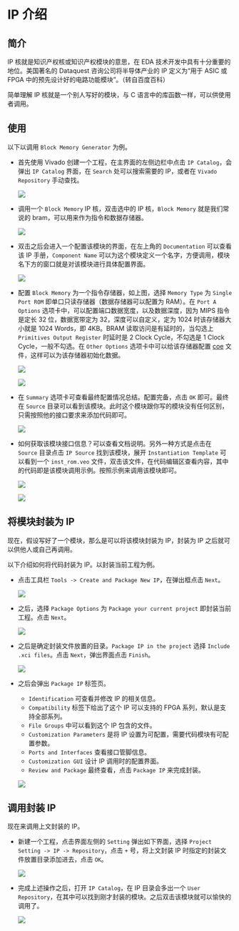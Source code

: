 # IP 介绍

## 简介

IP 核就是知识产权核或知识产权模块的意思，在 EDA 技术开发中具有十分重要的地位。美国著名的 Dataquest 咨询公司将半导体产业的 IP 定义为“用于 ASIC 或 FPGA 中的预先设计好的电路功能模块”。（转自百度百科）

简单理解 IP 核就是一个别人写好的模块，与 C 语言中的库函数一样，可以供使用者调用。

## 使用

以下以调用 `Block Memory Generator` 为例。

- 首先使用 Vivado 创建一个工程，在主界面的左侧边栏中点击 `IP Catalog`，会弹出 `IP Catalog` 界面，在 `Search` 处可以搜索需要的 IP，或者在 `Vivado Repository` 手动查找。

    ![](../img/others/p6.png)

- 调用一个 `Block Memory` IP 核，双击选中的 IP 核，`Block Memory` 就是我们常说的 bram，可以用来作为指令和数据存储器。

    ![](../img/others/p7.png)

- 双击之后会进入一个配置该模块的界面，在左上角的 `Documentation` 可以查看该 IP 手册，`Component Name` 可以为这个模块定义一个名字，方便调用，模块名下方的窗口就是对该模块进行具体配置界面。

    ![](../img/others/p8.png)

- 配置 `Block Memory` 为一个指令存储器，如上图，选择 `Memory Type` 为 `Single Port ROM` 即单口只读存储器（数据存储器可以配置为 RAM）。在 `Port A Options` 选项卡中，可以配置端口数据宽度，以及数据深度，因为 MIPS 指令是定长 32 位，数据宽带定为 32，深度可以自定义，定为 1024 时该存储器大小就是 1024 Words，即 4KB。BRAM 读取访问是有延时的，当勾选上 `Primitives Output Register` 时延时是 2 Clock Cycle，不勾选是 1 Clock Cycle，一般不勾选。在 `Other Options` 选项卡中可以给该存储器配置 [coe](./cross_compiler.md#coe-文件说明) 文件，这样可以为该存储器初始化数据。

    ![](../img/others/p9.png)

    ![](../img/others/p10.png)

- 在 `Summary` 选项卡可查看最终配置情况总结。配置完备，点击 `OK` 即可。最终在 `Source` 目录可以看到该模块。此时这个模块跟你写的模块没有任何区别，只需按照他的接口要求来添加代码即可。

    ![](../img/others/p11.png)

- 如何获取该模块接口信息？可以查看文档说明。另外一种方式是点击在 `Source` 目录点击 `IP Source` 找到该模块，展开 `Instantiation Template` 可以看到一个 `inst_rom.veo` 文件，双击该文件，在代码编辑区查看内容，其中的代码即是该模块调用示例。按照示例来调用该模块即可。

    ![](../img/others/p12.png)

    ![](../img/others/p13.png)

## 将模块封装为 IP

现在，假设写好了一个模块，那么是可以将该模块封装为 IP，封装为 IP 之后就可以供他人或自己再调用。

以下介绍如何将代码封装为 IP。以封装当前工程为例。

- 点击工具栏 `Tools -> Create and Package New IP`，在弹出框点击 `Next`。

    ![](../img/others/p14.png)

- 之后，选择 `Package Options` 为 `Package your current project` 即封装当前工程。点击 `Next`。

    ![](../img/others/p15.png)

- 之后是确定封装文件放置的目录。`Package IP in the project` 选择 `Include .xci files`。点击 `Next`，弹出界面点击 `Finish`。

    ![](../img/others/p16.png)

- 之后会弹出 `Package IP` 标签页。
    - `Identification` 可查看并修改 IP 的相关信息。
    - `Compatibility` 标签下给出了这个 IP 可以支持的 FPGA 系列，默认是支持全部系列。
    - `File Groups` 中可以看到这个 IP 包含的文件。
    - `Customization Parameters` 是将 IP 设置为可配置，需要代码模块有可配置参数。
    - `Ports and Interfaces` 查看接口管脚信息。
    - `Customization GUI` 设计 IP 调用时的配置界面。
    - `Review and Package` 最终查看，点击 `Package IP` 来完成封装。

    ![](../img/others/p17.png)

## 调用封装 IP

现在来调用上文封装的 IP。

- 新建一个工程，点击界面左侧的 `Setting` 弹出如下界面，选择 `Project Setting -> IP -> Repository`，点击 `+` 号，将上文封装 IP 时指定的封装文件放置目录添加进去，点击 `OK`。

    ![](../img/others/p18.png)

- 完成上述操作之后，打开 `IP Catalog`，在 IP 目录会多出一个 `User Repository`，在其中可以找到刚才封装的模块。之后双击该模块就可以愉快的调用了。

    ![](../img/others/p19.png)
